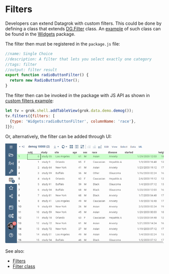 <!-- TITLE: Develop custom filters -->

# Filters

Developers can extend Datagrok with custom filters. This could be done by defining a class that extends
[DG.Filter](https://datagrok.ai/js-api/classes/dg.Filter) class. An
[example](https://github.com/datagrok-ai/public/blob/master/packages/Widgets/src/filters/radio_button_filter.js) of such
class can be found in the [Widgets](https://github.com/datagrok-ai/public/tree/master/packages/Widgets) package.

The filter then must be registered in the `package.js` file:

```js
//name: Single Choice
//description: A filter that lets you select exactly one category
//tags: filter
//output: filter result
export function radioButtonFilter() {
  return new RadioButtonFilter();
}

```

The filter then can be invoked in the package with JS API as shown in
[custom filters example](https://dev.datagrok.ai/js/samples/ui/viewers/filters/custom-filters):

```js
let tv = grok.shell.addTableView(grok.data.demo.demog());
tv.filters({filters: [
  {type: 'Widgets:radioButtonFilter', columnName: 'race'},
]});

```

Or, alternatively, the filter can be added through UI:

![custom-filters](custom-filters.gif)

See also:

* [Filters](../../visualize/viewers/filters.md)
* [Filter class](https://datagrok.ai/js-api/classes/dg.Filter)
